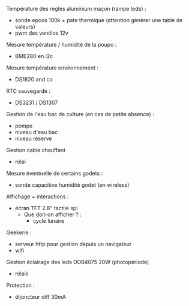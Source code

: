 Température des règles aluminium maçon (rampe leds) :
- sonde epcos 100k + pate thermique (attention générer une table de valeurs)
- pwm des ventilos 12v

Mesure température / humidité de la poupo :
- BME280 en i2c

Mesure température environnement :
- DS1820 and co

RTC sauvegardé :
- DS3231 / DS1307

Gestion de l'eau bac de culture (en cas de petite absence) :
- pompe
- niveau d'eau bac
- niveau réserve

Gestion cable chauffant
- relai

Mesure éventuelle de certains godets :
- sonde capacitive humidité godet (en wireless)

Affichage + interactions :
- écran TFT 2.8" tactile spi 
  - Que doit-on afficher ? :
    - cycle lunaire
    

Geekerie :
- serveur http pour gestion depuis un navigateur
- wifi

Gestion éclairage des leds DOB4075 20W (photopériode)
- relais

Protection :
- dijoncteur diff 30mA

